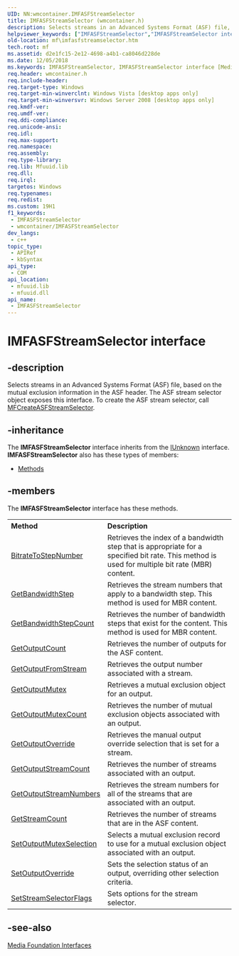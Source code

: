 ```yaml
---
UID: NN:wmcontainer.IMFASFStreamSelector
title: IMFASFStreamSelector (wmcontainer.h)
description: Selects streams in an Advanced Systems Format (ASF) file, based on the mutual exclusion information in the ASF header.
helpviewer_keywords: ["IMFASFStreamSelector","IMFASFStreamSelector interface [Media Foundation]","IMFASFStreamSelector interface [Media Foundation]","described","d2e1fc15-2e12-4698-a4b1-ca8046d228de","mf.imfasfstreamselector","wmcontainer/IMFASFStreamSelector"]
old-location: mf\imfasfstreamselector.htm
tech.root: mf
ms.assetid: d2e1fc15-2e12-4698-a4b1-ca8046d228de
ms.date: 12/05/2018
ms.keywords: IMFASFStreamSelector, IMFASFStreamSelector interface [Media Foundation], IMFASFStreamSelector interface [Media Foundation],described, d2e1fc15-2e12-4698-a4b1-ca8046d228de, mf.imfasfstreamselector, wmcontainer/IMFASFStreamSelector
req.header: wmcontainer.h
req.include-header: 
req.target-type: Windows
req.target-min-winverclnt: Windows Vista [desktop apps only]
req.target-min-winversvr: Windows Server 2008 [desktop apps only]
req.kmdf-ver: 
req.umdf-ver: 
req.ddi-compliance: 
req.unicode-ansi: 
req.idl: 
req.max-support: 
req.namespace: 
req.assembly: 
req.type-library: 
req.lib: Mfuuid.lib
req.dll: 
req.irql: 
targetos: Windows
req.typenames: 
req.redist: 
ms.custom: 19H1
f1_keywords:
 - IMFASFStreamSelector
 - wmcontainer/IMFASFStreamSelector
dev_langs:
 - c++
topic_type:
 - APIRef
 - kbSyntax
api_type:
 - COM
api_location:
 - mfuuid.lib
 - mfuuid.dll
api_name:
 - IMFASFStreamSelector
---
```


# IMFASFStreamSelector interface


## -description

Selects streams in an Advanced Systems Format (ASF) file, based on the mutual exclusion information in the ASF header. The ASF stream selector object exposes this interface. To create the ASF stream selector, call <a href="/windows/desktop/api/wmcontainer/nf-wmcontainer-mfcreateasfstreamselector">MFCreateASFStreamSelector</a>.

## -inheritance

The <b xmlns:loc="http://microsoft.com/wdcml/l10n">IMFASFStreamSelector</b> interface inherits from the <a href="/windows/desktop/api/unknwn/nn-unknwn-iunknown">IUnknown</a> interface. <b>IMFASFStreamSelector</b> also has these types of members:
<ul>
<li><a href="https://docs.microsoft.com/">Methods</a></li>
</ul>

## -members

The <b>IMFASFStreamSelector</b> interface has these methods.
<table class="members" id="memberListMethods">
<tr>
<th align="left" width="37%">Method</th>
<th align="left" width="63%">Description</th>
</tr>
<tr data="declared;">
<td align="left" width="37%">
<a href="/windows/desktop/api/wmcontainer/nf-wmcontainer-imfasfstreamselector-bitratetostepnumber">BitrateToStepNumber</a>
</td>
<td align="left" width="63%">
Retrieves the index of a bandwidth step that is appropriate for a specified bit rate. This method is used for multiple bit rate (MBR) content.

</td>
</tr>
<tr data="declared;">
<td align="left" width="37%">
<a href="/windows/desktop/api/wmcontainer/nf-wmcontainer-imfasfstreamselector-getbandwidthstep">GetBandwidthStep</a>
</td>
<td align="left" width="63%">
Retrieves the stream numbers that apply to a bandwidth step. This method is used for MBR content.

</td>
</tr>
<tr data="declared;">
<td align="left" width="37%">
<a href="/windows/desktop/api/wmcontainer/nf-wmcontainer-imfasfstreamselector-getbandwidthstepcount">GetBandwidthStepCount</a>
</td>
<td align="left" width="63%">
Retrieves the number of bandwidth steps that exist for the content. This method is used for MBR content.

</td>
</tr>
<tr data="declared;">
<td align="left" width="37%">
<a href="/windows/desktop/api/wmcontainer/nf-wmcontainer-imfasfstreamselector-getoutputcount">GetOutputCount</a>
</td>
<td align="left" width="63%">
Retrieves the number of outputs for the ASF content.

</td>
</tr>
<tr data="declared;">
<td align="left" width="37%">
<a href="/windows/desktop/api/wmcontainer/nf-wmcontainer-imfasfstreamselector-getoutputfromstream">GetOutputFromStream</a>
</td>
<td align="left" width="63%">
Retrieves the output number associated with a stream.

</td>
</tr>
<tr data="declared;">
<td align="left" width="37%">
<a href="/windows/desktop/api/wmcontainer/nf-wmcontainer-imfasfstreamselector-getoutputmutex">GetOutputMutex</a>
</td>
<td align="left" width="63%">
Retrieves a mutual exclusion object for an output.

</td>
</tr>
<tr data="declared;">
<td align="left" width="37%">
<a href="/windows/desktop/api/wmcontainer/nf-wmcontainer-imfasfstreamselector-getoutputmutexcount">GetOutputMutexCount</a>
</td>
<td align="left" width="63%">
Retrieves the number of mutual exclusion objects associated with an output.

</td>
</tr>
<tr data="declared;">
<td align="left" width="37%">
<a href="/windows/desktop/api/wmcontainer/nf-wmcontainer-imfasfstreamselector-getoutputoverride">GetOutputOverride</a>
</td>
<td align="left" width="63%">
Retrieves the manual output override selection that is set for a stream.

</td>
</tr>
<tr data="declared;">
<td align="left" width="37%">
<a href="/windows/desktop/api/wmcontainer/nf-wmcontainer-imfasfstreamselector-getoutputstreamcount">GetOutputStreamCount</a>
</td>
<td align="left" width="63%">
Retrieves the number of streams associated with an output.

</td>
</tr>
<tr data="declared;">
<td align="left" width="37%">
<a href="/windows/desktop/api/wmcontainer/nf-wmcontainer-imfasfstreamselector-getoutputstreamnumbers">GetOutputStreamNumbers</a>
</td>
<td align="left" width="63%">
Retrieves the stream numbers for all of the streams that are associated with an output.

</td>
</tr>
<tr data="declared;">
<td align="left" width="37%">
<a href="/windows/desktop/api/wmcontainer/nf-wmcontainer-imfasfstreamselector-getstreamcount">GetStreamCount</a>
</td>
<td align="left" width="63%">
Retrieves the number of streams that are in the ASF content.

</td>
</tr>
<tr data="declared;">
<td align="left" width="37%">
<a href="/windows/desktop/api/wmcontainer/nf-wmcontainer-imfasfstreamselector-setoutputmutexselection">SetOutputMutexSelection</a>
</td>
<td align="left" width="63%">
Selects a mutual exclusion record to use for a mutual exclusion object associated with an output.

</td>
</tr>
<tr data="declared;">
<td align="left" width="37%">
<a href="/windows/desktop/api/wmcontainer/nf-wmcontainer-imfasfstreamselector-setoutputoverride">SetOutputOverride</a>
</td>
<td align="left" width="63%">
Sets the selection status of an output, overriding other selection criteria.

</td>
</tr>
<tr data="declared;">
<td align="left" width="37%">
<a href="/windows/desktop/api/wmcontainer/nf-wmcontainer-imfasfstreamselector-setstreamselectorflags">SetStreamSelectorFlags</a>
</td>
<td align="left" width="63%">
Sets options for the stream selector.

</td>
</tr>
</table>

## -see-also

<a href="/windows/desktop/medfound/media-foundation-interfaces">Media Foundation Interfaces</a>